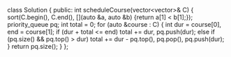 class Solution {
public:
int scheduleCourse(vector<vector<int>>& C) {
sort(C.begin(), C.end(), [](auto &a, auto &b) {return a[1] < b[1];});
priority_queue<int> pq;
int total = 0;
for (auto &course : C) {
int dur = course[0], end = course[1];
if (dur + total <= end)
total += dur, pq.push(dur);
else if (pq.size() && pq.top() > dur)
total += dur - pq.top(), pq.pop(), pq.push(dur);
}
return pq.size();
}
};